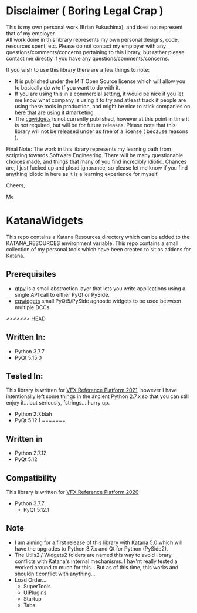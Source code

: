 # Disclaimer ( Boring Legal Crap )
This is my own personal work (Brian Fukushima), and does not represent that of my employer.  
All work done in this library represents my own personal designs, code, resources spent, etc.
Please do not contact my employer with any questions/comments/concerns pertaining to this
library, but rather please contact me directly if you have any questions/comments/concerns.

If you wish to use this library there are a few things to note:
  * It is published under the MIT Open Source license which will allow you to basically
    do w/e tf you want to do with it.
  * If you are using this in a commercial setting, it would be nice if you let me know
    what company is using it to try and atleast track if people are using these tools in
    production, and might be nice to stick companies on here that are using it #marketing.
  * The [cgwidgets](https://github.com/bmfukushima/cgwidgets) is not currently published,
    however at this point in time it is not required, but will be for future releases.  Please
    note that this library will not be released under as free of a license ( because reasons ).
   
	
Final Note:
The work in this library represents my learning path from scripting towards  Software Engineering.
There will be many questionable choices made, and things that many of you find incredibly idiotic.
Chances are, I just fucked up and plead ignorance, so please let me know if you find anything
idiotic in here as it is a learning experience for myself.

Cheers,

Me

# KatanaWidgets
This repo contains a Katana Resources directory which can be added to the KATANA_RESOURCES environment variable.
This repo contains a small collection of my personal tools which have been created to sit as addons for Katana.

## Prerequisites
  * [qtpy](https://pypi.org/project/QtPy/) is a small abstraction layer that lets you write applications using a single API call to either PyQt or PySide.
  * [cgwidgets](https://github.com/bmfukushima/cgwidgets) small PyQt5/PySide agnostic widgets to be used between multiple DCCs
 
<<<<<<< HEAD
## Written In:
  * Python 3.7.7
  * PyQt 5.15.0

## Tested In:
This library is written for [VFX Reference Platform 2021](https://vfxplatform.com/), however I have intentionally left some things in the ancient Python 2.7.x so that you can still enjoy it... but seriously, fstrings... hurry up.
  * Python 2.7.blah
  * PyQt 5.12.1
=======
## Written in
  * Python 2.7.12
  * PyQt 5.12

## Compatibility
This library is written for [VFX Reference Platform 2020](https://vfxplatform.com/)
  * Python 3.7.7
    * PyQt 5.12.1
    
## Note
  * I am aiming for a first release of this library with Katana 5.0 which will have the upgrades to Python 3.7.x and Qt for Python (PySide2).
  * The Utils2 / Widgets2 folders are named this way to avoid library conflicts with Katana's internal mechanisms.  I hav'nt really tested a worked around to much for this... But as of this time, this works and shouldn't conflict with anything...
  * Load Order...
      * SuperTools
      * UIPlugins
      * Startup
      * Tabs
